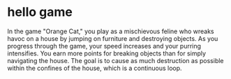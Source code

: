 # hello game
 
In the game "Orange Cat," you play as a mischievous feline who wreaks havoc on a house by jumping on furniture and destroying objects. As you progress through the game, your speed increases and your purring intensifies. You earn more points for breaking objects than for simply navigating the house. The goal is to cause as much destruction as possible within the confines of the house, which is a continuous loop.

